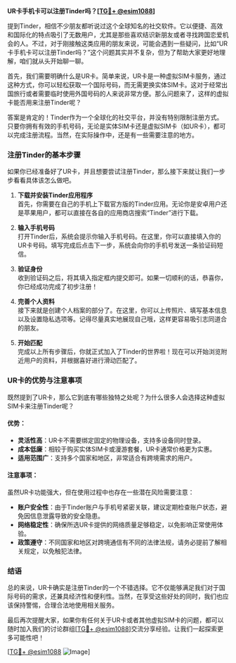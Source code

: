 **UR卡手机卡可以注册Tinder吗？[[TG💪+ @esim1088](https://t.me/s/esim1088)]**

提到Tinder，相信不少朋友都听说过这个全球知名的社交软件。它以便捷、高效和国际化的特点吸引了无数用户，尤其是那些喜欢结识新朋友或者寻找跨国恋爱机会的人。不过，对于刚接触这类应用的朋友来说，可能会遇到一些疑问，比如“UR卡手机卡可以注册Tinder吗？”这个问题其实并不复杂，但为了帮助大家更好地理解，咱们就从头开始聊一聊。

首先，我们需要明确什么是UR卡。简单来说，UR卡是一种虚拟SIM卡服务，通过这种方式，你可以轻松获取一个国际号码，而无需更换实体SIM卡。这对于经常出国旅行或者需要临时使用外国号码的人来说非常方便。那么问题来了，这样的虚拟卡能否用来注册Tinder呢？

答案是肯定的！Tinder作为一个全球化的社交平台，并没有特别限制注册方式。只要你拥有有效的手机号码，无论是实体SIM卡还是虚拟SIM卡（如UR卡），都可以完成注册流程。当然，在实际操作中，还是有一些需要注意的地方。

### 注册Tinder的基本步骤

如果你已经准备好了UR卡，并且想要尝试注册Tinder，那么接下来就让我们一步步看看具体该怎么做吧。

1. **下载并安装Tinder应用程序**  
   首先，你需要在自己的手机上下载官方版的Tinder应用。无论你是安卓用户还是苹果用户，都可以直接在各自的应用商店搜索“Tinder”进行下载。

2. **输入手机号码**  
   打开Tinder后，系统会提示你输入手机号码。在这里，你可以直接填入你的UR卡号码。填写完成后点击下一步，系统会向你的手机号发送一条验证码短信。

3. **验证身份**  
   收到验证码之后，将其填入指定框内提交即可。如果一切顺利的话，恭喜你，你已经成功完成了初步注册！

4. **完善个人资料**  
   接下来就是创建个人档案的部分了。在这里，你可以上传照片、填写基本信息以及设置隐私选项等。记得尽量真实地展现自己哦，这样更容易吸引志同道合的朋友。

5. **开始匹配**  
   完成以上所有步骤后，你就正式加入了Tinder的世界啦！现在可以开始浏览附近用户的资料，并根据喜好进行滑动匹配了。

### UR卡的优势与注意事项

既然提到了UR卡，那么它到底有哪些独特之处呢？为什么很多人会选择这种虚拟SIM卡来注册Tinder呢？

#### 优势：
- **灵活性高**：UR卡不需要绑定固定的物理设备，支持多设备同时登录。
- **成本低廉**：相较于购买实体SIM卡或漫游套餐，UR卡通常价格更为实惠。
- **适用范围广**：支持多个国家和地区，非常适合有跨境需求的用户。

#### 注意事项：
虽然UR卡功能强大，但在使用过程中也存在一些潜在风险需要注意：
- **账户安全性**：由于Tinder账户与手机号紧密关联，建议定期检查账户状态，避免因信息泄露导致的安全隐患。
- **网络稳定性**：确保所选UR卡提供的网络质量足够稳定，以免影响正常使用体验。
- **政策遵守**：不同国家和地区对跨境通信有不同的法律法规，请务必提前了解相关规定，以免触犯法律。

### 结语

总的来说，UR卡确实是注册Tinder的一个不错选择。它不仅能够满足我们对于国际号码的需求，还兼具经济性和便利性。当然，在享受这些好处的同时，我们也应该保持警惕，合理合法地使用相关服务。

最后再次提醒大家，如果你有任何关于UR卡或者其他虚拟SIM卡的问题，都可以随时加入我们的讨论群组[[TG💪+ @esim1088](https://t.me/s/esim1088)]交流分享经验。让我们一起探索更多可能性吧！

[[TG💪+ @esim1088](https://t.me/s/esim1088) ![Image](https://i.postimg.cc/4NQfJmqS/Snipaste-2025-05-13-00-14-12.png)]